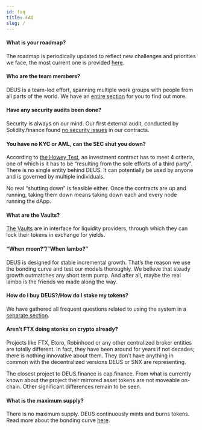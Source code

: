 ```yaml
---
id: faq
title: FAQ
slug: /
---
```

#### What is your roadmap?
The roadmap is periodically updated to reflect new challenges and priorities we face, the most current one is provided [here](roadmap.md).

#### Who are the team members?
DEUS is a team-led effort, spanning multiple work groups with people from all parts of the world. We have an [entire section](https://wiki.deus.finance/docs/dao) for you to find out more.

#### Have any security audits been done?
Security is always on our mind. Our first external audit, conducted by Solidity.finance found [no security issues](https://twitter.com/DeusDao/status/1329439248399921154) in our contracts. 

#### You have no KYC or AML, can the SEC shut you down?
According to [the Howey Test](https://medium.com/hackernoon/ethereum-security-sec-a145d638f5aa), an investment contract has to meet 4 criteria, one of which is it has to be “resulting from the sole efforts of a third party”. There is no single entity behind DEUS. It can potentially be used by anyone and is governed by multiple individuals. 

No real “shutting down” is feasible either. Once the contracts are up and running, taking them down means taking down each and every node running the dApp.

#### What are the Vaults?
[The Vaults](vaults.md) are in interface for liquidity providers, through which they can lock their tokens in exchange for yields.

#### “When moon?”/”When lambo?”
DEUS is designed for stable incremental growth. That’s the reason we use the bonding curve and test our models thoroughly. We believe that steady growth outmatches any short term pump. And after all, maybe the real lambo is the friends we made along the way.

#### How do I buy DEUS?/How do I stake my tokens?
We have gathered all frequent questions related to using the system in a [separate section](troubleshooting.md).

#### Aren’t FTX doing stonks on crypto already?
Projects like FTX, Etoro, Robinhood or any other centralized broker entities are totally different. In fact, they have been around for years if not decades; there is nothing innovative about them. They don’t have anything in common with the decentralized versions DEUS or SNX are representing.

The closest project to DEUS.finance is cap.finance. From what is currently known about the project their mirrored asset tokens are not moveable on-chain. Other significant differences remain to be seen.

#### What is the maximum supply?
There is no maximum supply. DEUS continuously mints and burns tokens. Read more about the bonding curve [here](deus-token.md).
